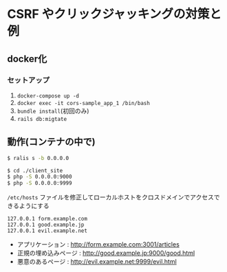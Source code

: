 # CSRF やクリックジャッキングの対策と例

## docker化

### セットアップ
1. `docker-compose up -d`
1. `docker exec -it cors-sample_app_1 /bin/bash`
1. `bundle install`(初回のみ)
1. `rails db:migtate`

## 動作(コンテナの中で)
```bash
$ ralis s -b 0.0.0.0

$ cd ./client_site
$ php -S 0.0.0.0:9000
$ php -S 0.0.0.0:9999
```

`/etc/hosts` ファイルを修正してローカルホストをクロスドメインでアクセスできるようにする

```
127.0.0.1 form.example.com
127.0.0.1 good.example.jp
127.0.0.1 evil.example.net
```

- アプリケーション : http://form.example.com:3001/articles
- 正規の埋め込みページ : http://good.example.jp:9000/good.html
- 悪意のあるページ : http://evil.example.net:9999/evil.html
